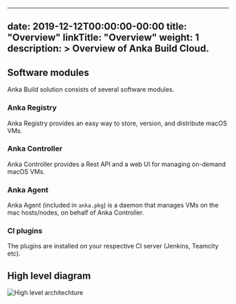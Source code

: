 
---
date: 2019-12-12T00:00:00-00:00
title: "Overview"
linkTitle: "Overview"
weight: 1
description: >
  Overview of Anka Build Cloud.
---

## Software modules
Anka Build solution consists of several software modules.

### Anka Registry
Anka Registry provides an easy way to store, version, and distribute macOS VMs. 

### Anka Controller
Anka Controller provides a Rest API and a web UI for managing on-demand macOS VMs.

### Anka Agent
Anka Agent (included in `anka.pkg`) is a daemon that manages VMs on the mac hosts/nodes, on behalf of Anka Controller. 

[//]: # (TODO: find a better way to describe anka agent ^ )

### CI plugins 
The plugins are installed on your respective CI server (Jenkins, Teamcity etc).

## High level diagram

![High level architechture](/images/anka-build/high-level.png)
